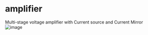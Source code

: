 # amplifier
Multi-stage voltage amplifier with Current source and Current Mirror<br>
![image](https://github.com/hihio112/amplifier/assets/42515992/36009883-e551-42ee-a26f-fd74bba7b939)

